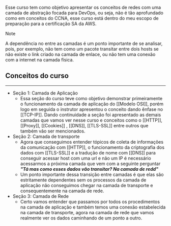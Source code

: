 Esse curso tem como objetivo apresentar os conceitos de redes com uma camada de abstração focada para DevOps, ou seja, não é tão aprofundado como em conceitos do CCNA, esse curso está dentro do meu escopo de preparação para a certificação SA da AWS.

> [!NOTE]
>A dependência no entre as camadas é um ponto importante de se analisar, pois, por exemplo, não tem como um pacote transitar entre dois hosts se não existe o link criado na camada de enlace, ou não tem uma conexão com a internet na camada física.
## Conceitos do curso
---
- Seção 1: Camada de Aplicação
	- Essa seção do curso teve como objetivo demonstrar primeiramente o funcionamento da camada de aplicação do [[Modelo OSI]], porém logo em seguida o instrutor apresentou o conceito dando ênfase no [[TCP-IP]]. Dando continuidade a seção foi apresentado as demais camadas que vamos ver nesse curso e conceitos como o [[HTTP]], [[Proxy]], [[Cookies]] , [[DNS]], [[TLS-SSL]] entre outros que também vão ser mencionados.  
- Seção 2: Camada de transporte
	- Agora que conseguimos entender tópicos de coleta de informações da comunicação com [[HTTP]], o funcionamento da criptografia dos dados com [[TLS-SSL]] e a tradução de nome com [[DNS]] para conseguir acessar host com uma url e não um IP é necessário acessarmos a próxima camada que vem com a seguinte perguntar ***"Tá mas como esses dados vão transitar? Na camada de redd"*** 
	- Um ponto importante dessa transição entre camadas é que elas são estritamente dependentes sem os processos da camada de aplicação não conseguimos chegar na camada de transporte e consequentemente na camada de rede. 
- Seção 3: Camada de Rede
	- Certo vamos entender que passamos por todos os procedimentos na camada de aplicação e também temos uma conexão estabelecida na camada de transporte, agora na camada de rede que vamos realmente ver os dados caminhando de um ponto a outro.






